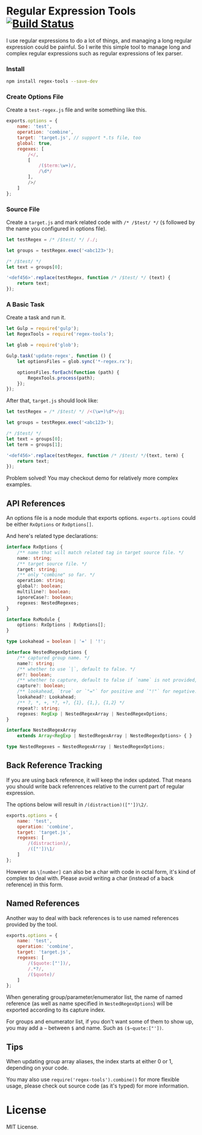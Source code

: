 # Regular Expression Tools [![Build Status](https://travis-ci.org/vilic/regex-tools.svg)](https://travis-ci.org/vilic/regex-tools)

I use regular expressions to do a lot of things, and managing a long regular expression could be painful.
So I write this simple tool to manage long and complex regular expressions such as regular expressions of lex parser.

### Install

```sh
npm install regex-tools --save-dev
```

### Create Options File

Create a `test-regex.js` file and write something like this.

```javascript
exports.options = {
    name: 'test',
    operation: 'combine',
    target: 'target.js', // support *.ts file, too
    global: true,
    regexes: [
		/</,
		[
			/($term:\w+)/,
			/\d*/
		],
		/>/
	]
};
```

### Source File

Create a `target.js` and mark related code with `/* /$test/ */` (`$` followed by the name you configured in options file).

```typescript
let testRegex = /* /$test/ */ /./;

let groups = testRegex.exec('<abc123>');

/* /$test/ */
let text = groups[0];

'<def456>'.replace(testRegex, function /* /$test/ */ (text) {
	return text;
});
```

### A Basic Task

Create a task and run it.

```javascript
let Gulp = require('gulp');
let RegexTools = require('regex-tools');

let glob = require('glob');

Gulp.task('update-regex', function () {
    let optionsFiles = glob.sync('*-regex.rx');

    optionsFiles.forEach(function (path) {
        RegexTools.process(path);
    });
});
```

After that, `target.js` should look like:

```javascript
let testRegex = /* /$test/ */ /<(\w+)\d*>/g;

let groups = testRegex.exec('<abc123>');

/* /$test/ */
let text = groups[0];
let term = groups[1];

'<def456>'.replace(testRegex, function /* /$test/ */(text, term) {
	return text;
});
```

Problem solved! You may checkout demo for relatively more complex examples.

## API References

An options file is a node module that exports options. `exports.options` could be either `RxOptions` or `RxOptions[]`.

And here's related type declarations:

```typescript
interface RxOptions {
	/** name that will match related tag in target source file. */
    name: string;
	/** target source file. */
    target: string;
	/** only "combine" so far. */
    operation: string;
    global?: boolean;
    multiline?: boolean;
    ignoreCase?: boolean;
    regexes: NestedRegexes;
}

interface RxModule {
    options: RxOptions | RxOptions[];
}

type Lookahead = boolean | '=' | '!';

interface NestedRegexOptions {
	/** captured group name. */
    name?: string;
	/** whether to use `|`, default to false. */
    or?: boolean;
	/** whether to capture, default to false if `name` is not provided, otherwise true. */
    capture?: boolean;
    /** lookahead, `true` or `"="` for positive and `"!"` for negative. */
    lookahead?: Lookahead;
	/** ?, *, +, *?, +?, {1}, {1,}, {1,2} */
    repeat?: string;
    regexes: RegExp | NestedRegexArray | NestedRegexOptions;
}

interface NestedRegexArray
    extends Array<RegExp | NestedRegexArray | NestedRegexOptions> { }

type NestedRegexes = NestedRegexArray | NestedRegexOptions;
```

## Back Reference Tracking

If you are using back reference, it will keep the index updated. That means you should write back refenrences relative to the current part of regular expression.

The options below will result in `/(distraction)(["'])\2/`.

```js
exports.options = {
    name: 'test',
    operation: 'combine',
    target: 'target.js',
    regexes: [
		/(distraction)/,
        /(["'])\1/
	]
};
```

However as `\[number]` can also be a char with code in octal form, it's kind of complex to deal with. Please avoid writing a char (instead of a back reference) in this form.

## Named References

Another way to deal with back references is to use named references provided by the tool.

```js
exports.options = {
    name: 'test',
    operation: 'combine',
    target: 'target.js',
    regexes: [
		/($quote:["'])/,
        /.*?/,
        /($quote)/
	]
};
```

When generating group/parameter/enumerator list, the name of named reference (as well as name specified in `NestedRegexOptions`) will be exported according to its capture index.

For groups and enumerator list, if you don't want some of them to show up, you may add a `~` between `$` and name. Such as `($~quote:["'])`.

## Tips

When updating group array aliases, the index starts at either 0 or 1, depending on your code.

You may also use `require('regex-tools').combine()` for more flexible usage, please check out source code (as it's typed) for more information.

# License

MIT License.
